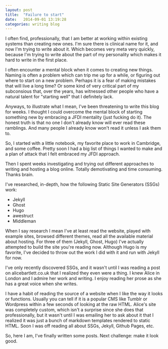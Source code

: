 ```yaml
---
layout: post
title:  "Failure to start"
date:   2014-09-01 13:19:28
categories: writing blog
---
```


I often find, professionally, that I am better at working within existing systems than creating new ones. I'm sure there is clinical name for it, and now I'm trying to write about it. Which becomes very meta very quickly, because I'm trying to write about the part of my personality which makes it hard to write in the first place.

I often encounter a mental block when it comes to creating new things. Naming is often a problem which can trip me up for a while, or figuring out where to start on a new problem. Perhaps it is a fear of making mistakes that will live a long time? Or some kind of very critical part of my subconsious that, over the years, has witnessed other people who have a natural talent for "starting well" that I definitely lack.

Anyways, to illustrate what I mean, I've been threatening to write this blog for weeks. I thought I could overcome the mental block of starting something new by embracing a JFDI mentality (just fucking do it). The honest truth is that no one I don't already know will ever read these ramblings. And many people I already know won't read it unless I ask them to.

So, I started with a little notebook, my favorite place to work in Cambridge, and some coffee. Pretty soon I had a big list of things I wanted to make and a plan of attack that I felt embraced my JFDI approach.

Then I spent weeks investigating and trying out different approaches to writing and hosting a blog online. Totally demotivating and time consuming. Thanks brain.

I've researched, in-depth, how the following Static Site Generators (SSGs) work:

*	Jekyll
*	Ghost
*	Hugo
*	awestruct
*	Middleman

When I say research I mean I've at least read the website, played with example sites, browsed different themes, read all the available material about hosting. For three of them (Jekyll, Ghost, Hugo) I've actually attempted to build the site you're reading now. Although Hugo is my favorite, I've decided to throw out the work I did with it and run with Jekyll for now.

I've only recently discovered SSGs, and it wasn't until I was reading a post on alicebartlett.co.uk that I realized they even were a thing. I knew Alice in London and I admire her work and writing. I enjoy reading her prose as she has a great voice when she writes.

I have a habit of reading the source of a website when I like the way it looks or functions. Usually you can tell if it is a popular CMS like Tumblr or Wordpress within a few seconds of looking at the raw HTML. Alice's site was completely custom, which isn't a surprise since she does that professionally, but it wasn't until I was emailing her to ask about it that I realized it was just a bunch of markdown templates rendered to static HTML. Soon I was off reading all about SSGs, Jekyll, Github Pages, etc.

So, here I am, I've finally written some posts. Next challenge: make it look good.